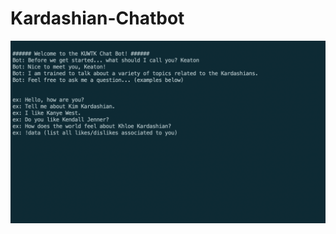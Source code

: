 # Kardashian-Chatbot
![alt text](https://github.com/harshnoiise/Kardashian-Chatbot/blob/master/chatbot.png)
